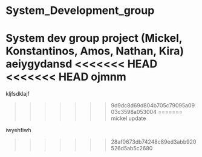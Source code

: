 # System_Development_group
System dev group project (Mickel, Konstantinos, Amos, Nathan, Kira)
aeiygydansd
<<<<<<< HEAD
<<<<<<< HEAD
ojmnm
=======
kljfsdklajf
>>>>>>> 9d9dc8d69d804b705c79095a0903c3598a053004
=======
mickel update



iwyehfiwh
>>>>>>> 28af0673db74248c89ed3abb920526d5ab5c2680
